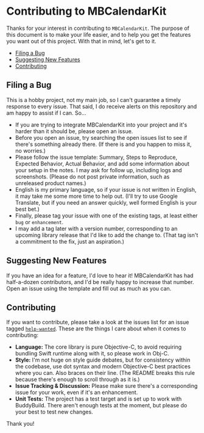 # Contributing to MBCalendarKit

Thanks for your interest in contributing to `MBCalendarKit`. The purpose of this document is to make your life easier, and to help you get the features you want out of this project. With that in mind, let's get to it.

- [Filing a Bug](#filing-a-bug)
- [Suggesting New Features](#suggesting-new-features)
- [Contributing](#contributing)

## Filing a Bug

This is a hobby project, not my main job, so I can't guarantee a timely response to every issue. That said, I do receive alerts on this repository and am happy to assist if I can. So...

- If you are trying to integrate MBCalendarKit into your project and it's harder than it should be, please open an issue. 
- Before you open an issue, try searching the open issues list to see if there's something already there. (If there is and you happen to miss it, no worries.)
- Please follow the issue template: Summary, Steps to Reproduce, Expected Behavior, Actual Behavior, and add some information about your setup in the notes. I may ask for follow up, including logs and screenshots. (Please do not post private information, such as unreleased product names.)
- English is my primary language, so if your issue is not written in English, it may take me some more time to help out. (I'll try to use Google Translate, but if you need an answer quickly, well formed English is your best bet.)
- Finally, please tag your issue with one of the existing tags, at least either `bug` or `enhancement`. 
- I may add a tag later with a version number, corresponding to an upcoming library release that I'd like to add the change to.  (That tag isn't a commitment to the fix, just an aspiration.)


## Suggesting New Features
If you have an idea for a feature, I'd love to hear it! MBCalendarKit has had half-a-dozen contributors, and I'd be really happy to increase that number. Open an issue using the template and fill out as much as you can.


## Contributing
If you want to contribute, please take a look at the issues list for an issue tagged [`help-wanted`](https://github.com/MosheBerman/MBCalendarKit/issues?q=is%3Aissue+is%3Aopen+label%3Ahelp-wanted). These are the things I care about when it comes to contributing:

- **Language:** The core library is pure Objective-C, to avoid requiring bundling Swift runtime along with it, so please work in Obj-C.
- **Style:** I'm not huge on style guide debates, but for consistency within the codebase, use dot syntax and modern Objective-C best practices where you can. Also braces on their line. (The README breaks this rule because there's enough to scroll through as it is.)
- **Issue Tracking & Discussion:** Please make sure there's a corresponding issue for your work, even if it's an enhancement.
- **Unit Tests:** The project has a test target and is set up to work with BuddyBuild. There aren't enough tests at the moment, but please do your best to test new changes.

Thank you!